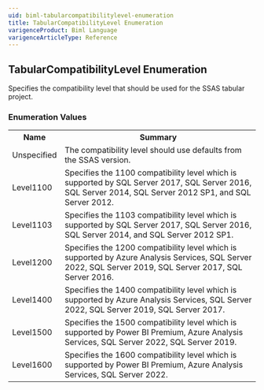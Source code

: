 ```yaml
---
uid: biml-tabularcompatibilitylevel-enumeration
title: TabularCompatibilityLevel Enumeration
varigenceProduct: Biml Language
varigenceArticleType: Reference
---
```


## TabularCompatibilityLevel Enumeration<div class="LanguageSummary"><div class ="SummaryItem">Specifies the compatibility level that should be used for the SSAS tabular project.</div></div><div class="EnumValueGroup">### Enumeration Values<table id="EnumValue" class="MemberList"><tbody><tr><th class="MemberNameColumnHeader">Name</th><th class="MemberSummaryColumnHeader">Summary</th></tr><tr class="cd0"><td class="MemberName">Unspecified</td><td class="MemberSummary"><div class ="SummaryItem">The compatibility level should use defaults from the SSAS version.</div> </td></tr><tr class="cd1"><td class="MemberName">Level1100</td><td class="MemberSummary"><div class ="SummaryItem">Specifies the 1100 compatibility level which is supported by SQL Server 2017, SQL Server 2016, SQL Server 2014, SQL Server 2012 SP1, and SQL Server 2012.</div> </td></tr><tr class="cd0"><td class="MemberName">Level1103</td><td class="MemberSummary"><div class ="SummaryItem">Specifies the 1103 compatibility level which is supported by SQL Server 2017, SQL Server 2016, SQL Server 2014, and SQL Server 2012 SP1.</div> </td></tr><tr class="cd1"><td class="MemberName">Level1200</td><td class="MemberSummary"><div class ="SummaryItem">Specifies the 1200 compatibility level which is supported by Azure Analysis Services, SQL Server 2022, SQL Server 2019, SQL Server 2017, SQL Server 2016.</div> </td></tr><tr class="cd0"><td class="MemberName">Level1400</td><td class="MemberSummary"><div class ="SummaryItem">Specifies the 1400 compatibility level which is supported by Azure Analysis Services, SQL Server 2022, SQL Server 2019, SQL Server 2017.</div> </td></tr><tr class="cd1"><td class="MemberName">Level1500</td><td class="MemberSummary"><div class ="SummaryItem">Specifies the 1500 compatibility level which is supported by Power BI Premium, Azure Analysis Services, SQL Server 2022, SQL Server 2019.</div> </td></tr><tr class="cd0"><td class="MemberName">Level1600</td><td class="MemberSummary"><div class ="SummaryItem">Specifies the 1600 compatibility level which is supported by Power BI Premium, Azure Analysis Services, SQL Server 2022.</div> </td></tr></tbody></table></div>